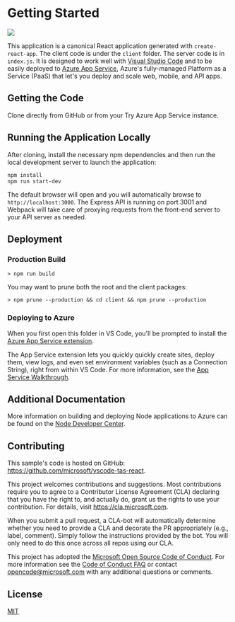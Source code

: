# Getting Started

<a href="https://portal.azure.com/#create/Microsoft.Template/uri/https%3A%2F%2Fraw.githubusercontent.com%2Frramachand21%2Fvscode-tas-react%2Fmaster%2Fazuredeploy.json" target="_blank">
  <img src="http://azuredeploy.net/deploybutton.png"/>
</a>

This application is a canonical React application generated with `create-react-app`. The client code is under the `client` folder. The server code is in `index.js`. It is designed to work well with [Visual Studio Code](https://code.visualstudio.com) and to be easily deployed to [Azure App Service](https://azure.microsoft.com/en-us/services/app-service/), Azure's fully-managed Platform as a Service (PaaS) that let's you deploy and scale web, mobile, and API apps. 

## Getting the Code

Clone directly from GitHub or from your Try Azure App Service instance.

## Running the Application Locally

After cloning, install the necessary npm dependencies and then run the local development server to launch the application:

``` console
npm install
npm run start-dev
```

The default browser will open and you will automatically browse to `http://localhost:3000`. The Express API is running on port 3001 and Webpack will take care of proxying requests from the front-end server to your API server as needed.

## Deployment

### Production Build

```
> npm run build
```

You may want to prune both the root and the client packages:

```
> npm prune --production && cd client && npm prune --production
```

### Deploying to Azure
When you first open this folder in VS Code, you'll be prompted to install the [Azure App Service extension](https://marketplace.visualstudio.com/items?itemName=ms-azuretools.vscode-azureappservice). 

The App Service extension lets you quickly quickly create sites, deploy them, view logs, and even set environment variables (such as a Connection String), right from within VS Code. For more information, see the [App Service Walkthrough](https://code.visualstudio.com/tutorials/app-service-extension/getting-started).

## Additional Documentation

More information on building and deploying Node applications to Azure can be found on the [Node Developer Center](https://docs.microsoft.com/en-us/javascript/azure/?view=azure-node-latest).

## Contributing

This sample's code is hosted on GitHub: https://github.com/microsoft/vscode-tas-react.

This project welcomes contributions and suggestions. Most contributions require you to agree to a
Contributor License Agreement (CLA) declaring that you have the right to, and actually do, grant us
the rights to use your contribution. For details, visit https://cla.microsoft.com.

When you submit a pull request, a CLA-bot will automatically determine whether you need to provide
a CLA and decorate the PR appropriately (e.g., label, comment). Simply follow the instructions
provided by the bot. You will only need to do this once across all repos using our CLA.

This project has adopted the [Microsoft Open Source Code of Conduct](https://opensource.microsoft.com/codeofconduct/).
For more information see the [Code of Conduct FAQ](https://opensource.microsoft.com/codeofconduct/faq/) or
contact [opencode@microsoft.com](mailto:opencode@microsoft.com) with any additional questions or comments.

## License
[MIT](LICENSE.md)
